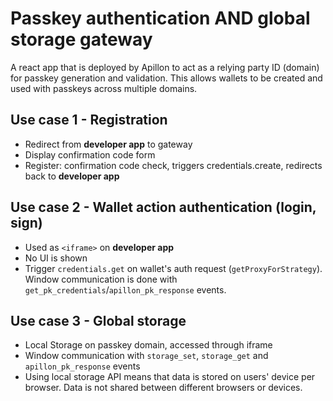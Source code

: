# Passkey authentication AND global storage gateway

A react app that is deployed by Apillon to act as a relying party ID (domain) for passkey generation and validation.
This allows wallets to be created and used with passkeys across multiple domains.

## Use case 1 - Registration

- Redirect from **developer app** to gateway
- Display confirmation code form
- Register: confirmation code check, triggers credentials.create, redirects back to **developer app**

## Use case 2 - Wallet action authentication (login, sign)

- Used as `<iframe>` on **developer app**
- No UI is shown
- Trigger `credentials.get` on wallet's auth request (`getProxyForStrategy`). Window communication is done with `get_pk_credentials`/`apillon_pk_response` events.

## Use case 3 - Global storage

- Local Storage on passkey domain, accessed through iframe
- Window communication with `storage_set`, `storage_get` and `apillon_pk_response` events
- Using local storage API means that data is stored on users' device per browser. Data is not shared between different browsers or devices.
